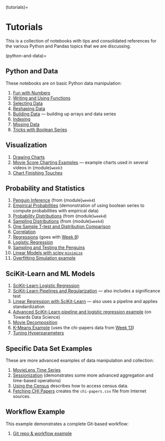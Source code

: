 (tutorials)=
# Tutorials

This is a collection of notebooks with tips and consolidated references for the various Python and Pandas topics that we are discussing.

(python-and-data)=
## Python and Data

These notebooks are on basic Python data manipulation:

1. [Fun with Numbers](FunWithNumbers.ipynb)
2. [Writing and Using Functions](Functions.ipynb)
3. [Selecting Data](Selection.ipynb)
4. [Reshaping Data](Reshaping.ipynb)
5. [Building Data](BuildingData.ipynb) — building up arrays and data series
6. [Indexing](Indexing.ipynb)
7. [Missing Data](MissingData.ipynb)
8. [Tricks with Boolean Series](BooleanSeries.ipynb)

## Visualization

1. [Drawing Charts](Charting.ipynb)
2. [Movie Score Charting Examples](CriticScores.ipynb) — example charts used in several videos in {module}`week3`
3. [Chart Finishing Touches](ChartFinishingTouches.ipynb)

## Probability and Statistics

1.  [Penguin Inference](PenguinSamples.ipynb) (from {module}`week4`)
2.  [Empirical Probabilities](EmpiricalProbabilities.ipynb) (demonstration of using boolean series to compute probabilities with empirical data)
3.  [Probability Distributions](Distributions.ipynb) (from {module}`week4`)
4.  [Sampling Distributions](SamplingDists.ipynb) (from {module}`week4`)
5.  [One Sample T-test and Distribution Comparison](OneSample.ipynb)
6.  [Correlation](Correlation.ipynb)
7.  [Regressions](Regressions.ipynb) (goes with [Week 8](../../week8/index.md))
8.  [Logistic Regression](LogitRegressionDemo.ipynb)
9.  [Sampling and Testing the Penguins](PenguinSamples.ipynb)
10. [Linear Models with scipy `minimize`](MinimizeRegression.ipynb)
11. [Overfitting Simulation example](OverfittingSimulation.ipynb)

## SciKit-Learn and ML Models

1.  [SciKit-Learn Logistic Regression](SciKitLogistic.ipynb)
2.  [SciKit-Learn Pipelines and Regularization](SciKitPipeline.ipynb) — also includes a significance test
3.  [Linear Regression with SciKit-Learn](SciKitRegression.ipynb) — also uses a pipeline and applies standardization
4.  [Advanced SciKit-Learn pipeline and logistic regression example](https://towardsdatascience.com/logistic-regression-classifier-on-census-income-data-e1dbef0b5738) (on Towards Data Science)
5.  [Movie Decomposition](MovieDecomp.ipynb)
6.  [K-Means Example](ClusteringExample.ipynb) (uses the chi-papers data from [Week 13](../../week13/index.md#practice))
7.  [Tuning Hyperparameters](TuningExample.ipynb)

## Specific Data Set Examples

These are more advanced examples of data manipulation and collection:

1.  [MovieLens Time Series](MLTimeSeries.ipynb)
2.  [Sessionization](Sessions.ipynb) (demonstrates some more advanced aggregation and time-based operations)
3.  [Using the Census](UsingTheCensus.ipynb) describes how to access census data.
4.  [Fetching CHI Papers](FetchCHIPapers.ipynb) creates the `chi-papers.csv` file from Internet sources.

## Workflow Example

This example demonstrates a complete Git-based workflow:

1. [Git repo & workflow example](https://github.com/BoiseState/cs533-hcibib-demo)
